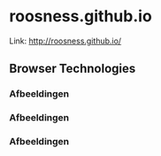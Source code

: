 # roosness.github.io

Link:
http://roosness.github.io/


## Browser Technologies

### Afbeeldingen
### Afbeeldingen
### Afbeeldingen
